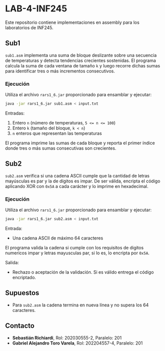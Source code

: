 # LAB-4-INF245

Este repositorio contiene implementaciones en assembly para los laboratorios de INF245.

## Sub1

`sub1.asm` implementa una suma de bloque deslizante sobre una secuencia de temperaturas y detecta tendencias crecientes sostenidas.
El programa calcula la suma de cada ventana de tamaño `k` y luego recorre dichas sumas para identificar tres o más incrementos consecutivos.
### Ejecución

Utiliza el archivo `rars1_6.jar` proporcionado para ensamblar y ejecutar:

```bash
java -jar rars1_6.jar sub1.asm < input.txt
```

Entradas:
1. Entero `n` (número de temperaturas, `5 <= n <= 100`)
2. Entero `k` (tamaño del bloque, `k < n`)
3. `n` enteros que representan las temperaturas

El programa imprime las sumas de cada bloque y reporta el primer índice donde tres o más sumas consecutivas son crecientes.

## Sub2

`sub2.asm` verifica si una cadena ASCII cumple que la cantidad de letras
mayúsculas es par y la de dígitos es impar. De ser válida, encripta el código
aplicando XOR con `0x5A` a cada carácter y lo imprime en hexadecimal.

### Ejecución

Utiliza el archivo `rars1_6.jar` proporcionado para ensamblar y ejecutar:

```bash
java -jar rars1_6.jar sub2.asm < input.txt
```

Entrada:
- Una cadena ASCII de máximo 64 caracteres

El programa valida la cadena si cumple con los requisitos de digitos numericos impar y letras mayusculas par, si lo es, lo encripta por `0x5A`.

Salida:
- Rechazo o aceptación de la validación. Si es válido entrega el código encriptado.

## Supuestos

- Para `sub2.asm` la cadena termina en nueva línea y no supera los 64 caracteres.

## Contacto

* **Sebastián Richiardi**, Rol: 202030555-2, Paralelo: 201  
* **Gabriel Alejandro Toro Varela**, Rol: 202204557-4, Paralelo: 201

